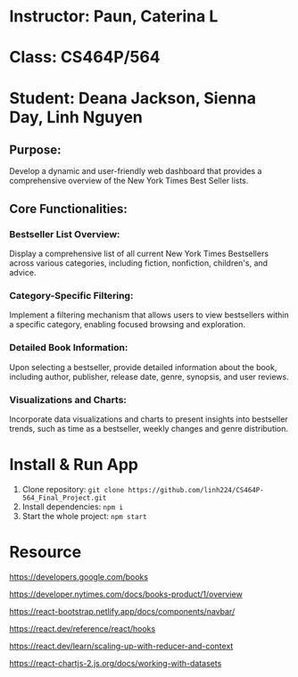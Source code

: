 # Instructor: Paun, Caterina L

# Class: CS464P/564

# Student: Deana Jackson, Sienna Day, Linh Nguyen

<h2>Purpose:</h2>
Develop a dynamic and user-friendly web dashboard that provides a comprehensive overview of the New York Times Best Seller lists.
<h2>Core Functionalities:</h2>
<h3>Bestseller List Overview:</h3>
<p>Display a comprehensive list of all current New York Times Bestsellers across various categories, including fiction, nonfiction, children's, and advice.</p>
<h3>Category-Specific Filtering:</h3>
<p>Implement a filtering mechanism that allows users to view bestsellers within a specific category, enabling focused browsing and exploration.</p>
<h3>Detailed Book Information:</h3>
<p>Upon selecting a bestseller, provide detailed information about the book, including author, publisher, release date, genre, synopsis, and user reviews.</p>
<h3>Visualizations and Charts:</h3>
<p>Incorporate data visualizations and charts to present insights into bestseller trends, such as time as a bestseller, weekly changes and genre distribution.</p>

# Install & Run App

1. Clone repository: `git clone https://github.com/linh224/CS464P-564_Final_Project.git`
2. Install dependencies: `npm i`
3. Start the whole project: `npm start`

# Resource

https://developers.google.com/books

https://developer.nytimes.com/docs/books-product/1/overview

https://react-bootstrap.netlify.app/docs/components/navbar/

https://react.dev/reference/react/hooks

https://react.dev/learn/scaling-up-with-reducer-and-context

https://react-chartjs-2.js.org/docs/working-with-datasets
